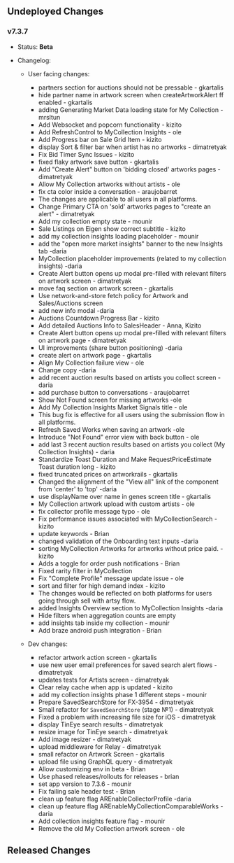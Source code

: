 ## Undeployed Changes

### v7.3.7

- Status: **Beta**
- Changelog:

  - User facing changes:

    - partners section for auctions should not be pressable - gkartalis
    - hide partner name in artwork screen when createArtworkAlert ff enabled - gkartalis
    - adding Generating Market Data loading state for My Collection - mrsltun
    - Add Websocket and popcorn functionality - kizito
    - Add RefreshControl to MyCollection Insights - ole
    - Add Progress bar on Sale Grid Item - kizito
    - display Sort & filter bar when artist has no artworks - dimatretyak
    - Fix Bid Timer Sync Issues - kizito
    - fixed flaky artwork save button - gkartalis
    - Add "Create Alert" button on 'bidding closed' artworks pages - dimatretyak
    - Allow My Collection artworks without artists - ole
    - fix cta color inside a conversation - araujobarret
    - The changes are applicable to all users in all platforms.
    - Change Primary CTA on 'sold' artworks pages to "create an alert" - dimatretyak
    - Add my collection empty state - mounir
    - Sale Listings on Eigen show correct subtitle - kizito
    - add my collection insights loading placeholder - mounir
    - add the "open more market insights" banner to the new Insights tab -daria
    - MyCollection placeholder improvements (related to my collection insights) -daria
    - Create Alert button opens up modal pre-filled with relevant filters on artwork screen - dimatretyak
    - move faq section on artwork screen - gkartalis
    - Use network-and-store fetch policy for Artwork and Sales/Auctions screen
    - add new info modal -daria
    - Auctions Countdown Progress Bar - kizito
    - Add detailed Auctions Info to SalesHeader - Anna, Kizito
    - Create Alert button opens up modal pre-filled with relevant filters on artwork page - dimatretyak
    - UI improvements (share button positioning) -daria
    - create alert on artwork page - gkartalis
    - Align My Collection failure view - ole
    - Change copy -daria
    - add recent auction results based on artists you collect screen -daria
    - add purchase button to conversations - araujobarret
    - Show Not Found screen for missing artworks -ole
    - Add My Collection Insights Market Signals title - ole
    - This bug fix is effective for all users using the submission flow in all platforms.
    - Refresh Saved Works when saving an artwork -ole
    - Introduce "Not Found" error view with back button - ole
    - add last 3 recent auction results based on artists you collect (My Collection Insights) - daria
    - Standardize Toast Duration and Make RequestPriceEstimate Toast duration long - kizito
    - fixed truncated prices on artworkrails - gkartalis
    - Changed the alignment of the "View all" link of the <SectionTitle/> component from 'center' to 'top' -daria
    - use displayName over name in genes screen title - gkartalis
    - My Collection artwork upload with custom artists - ole
    - fix collector profile message typo - ole
    - Fix performance issues associated with MyCollectionSearch - kizito
    - update keywords - Brian
    - changed validation of the Onboarding text inputs -daria
    - sorting MyCollection Artworks for artworks without price paid. - kizito
    - Adds a toggle for order push notifications - Brian
    - Fixed rarity filter in MyCollection
    - Fix "Complete Profile" message update issue - ole
    - sort and filter for high demand index - kizito
    - The changes would be reflected on both platforms for users going through sell with artsy flow.
    - added Insights Overview section to MyCollection Insights -daria
    - Hide filters when aggregation counts are empty
    - add insights tab inside my collection - mounir
    - Add braze android push integration - Brian

  - Dev changes:
    - refactor artwork action screen - gkartalis
    - use new user email preferences for saved search alert flows - dimatretyak
    - updates tests for Artists screen - dimatretyak
    - Clear relay cache when app is updated - kizito
    - add my collection insights phase 1 different steps - mounir
    - Prepare SavedSearchStore for FX-3954 - dimatretyak
    - Small refactor for `SavedSearchStore` (stage №1) - dimatretyak
    - Fixed a problem with increasing file size for iOS - dimatretyak
    - display TinEye search results - dimatretyak
    - resize image for TinEye search - dimatretyak
    - Add image resizer - dimatretyak
    - upload middleware for Relay - dimatretyak
    - small refactor on Artwork Screen - gkartalis
    - upload file using GraphQL query - dimatretyak
    - Allow customizing env in beta - Brian
    - Use phased releases/rollouts for releases - brian
    - set app version to 7.3.6 - mounir
    - Fix failing sale header test - Brian
    - clean up feature flag AREnableCollectorProfile -daria
    - clean up feature flag AREnableMyCollectionComparableWorks -daria
    - Add collection insights feature flag - mounir
    - Remove the old My Collection artwork screen - ole

<!-- DO NOT CHANGE -->

## Released Changes
